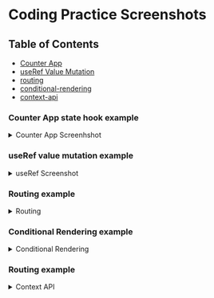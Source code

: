 # Coding Practice Screenshots

## Table of Contents

- [Counter App](#counter-app)
- [useRef Value Mutation](#useref-value-mutation)
- [routing](#routing)
- [conditional-rendering](#conditional-rendering)
- [context-api](#context-api)

### Counter App state hook example

<details>
  <summary>Counter App Screenhshot</summary>
  
  ![Counter App](Screenshots/Counterapp.gif)
  
  **Description**: A simple counter application that demonstrates basic state management and user interaction in React.
  
</details>

### useRef value mutation example

<details>
  <summary>useRef Screenshot</summary>

![useRef Value Mutation](Screenshots/useRefExample.gif)

**Description**: An example showcasing the use of useRef for value mutation without re-rendering components in React.

</details>

### Routing example

<details>
  <summary>Routing</summary>

![Routing](Screenshots/Routing.gif)

**Description**: An example showcasing the use of routing.

</details>

### Conditional Rendering example

<details>
  <summary>Conditional Rendering</summary>

![conditional-rendering](Screenshots/Conditional_Rendering.jpg)

**Description**: An example showcasing the use of conditional rendering when condition is true then add right sign in front of item.

</details>

### Routing example

<details>
  <summary>Context API</summary>

![context-api](Screenshots/contextapi.gif)

**Description**: An example showcasing the use of context-api.

</details>
